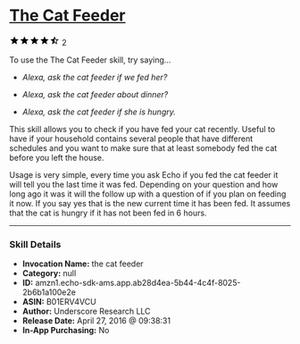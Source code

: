 # [The Cat Feeder](http://alexa.amazon.com/#skills/amzn1.echo-sdk-ams.app.ab28d4ea-5b44-4c4f-8025-2b6b1a100e2e)
![4.6 stars](../../images/ic_star_black_18dp_1x.png)![4.6 stars](../../images/ic_star_black_18dp_1x.png)![4.6 stars](../../images/ic_star_black_18dp_1x.png)![4.6 stars](../../images/ic_star_black_18dp_1x.png)![4.6 stars](../../images/ic_star_half_black_18dp_1x.png) 2

To use the The Cat Feeder skill, try saying...

* *Alexa, ask the cat feeder if we fed her?*

* *Alexa, ask the cat feeder about dinner?*

* *Alexa, ask the cat feeder if she is hungry.*

This skill allows you to check if you have fed your cat recently. Useful to have if your household contains several people that have different schedules and you want to make sure that at least somebody fed the cat before you left the house.

Usage is very simple, every time you ask Echo if you fed the cat feeder it will tell you the last time it was fed. Depending on your question and how long ago it was it will the follow up with a question of if you plan on feeding it now. If you say yes that is the new current time it has been fed. It assumes that the cat is hungry if it has not been fed in 6 hours.

***

### Skill Details

* **Invocation Name:** the cat feeder
* **Category:** null
* **ID:** amzn1.echo-sdk-ams.app.ab28d4ea-5b44-4c4f-8025-2b6b1a100e2e
* **ASIN:** B01ERV4VCU
* **Author:** Underscore Research LLC
* **Release Date:** April 27, 2016 @ 09:38:31
* **In-App Purchasing:** No
